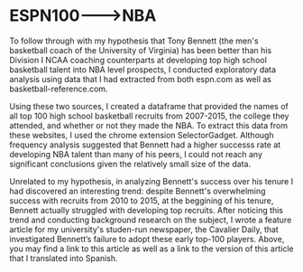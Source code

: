 # ESPN100--->NBA
To follow through with my hypothesis that Tony Bennett (the men's basketball coach of the University of Virginia) has been better than his Division I NCAA coaching counterparts at developing top high school basketball talent into NBA level prospects, I conducted exploratory data analysis using data that I had extracted from both espn.com as well as basketball-reference.com. 

Using these two sources, I created a dataframe that provided the names of all top 100 high school basketball recruits from 2007-2015, the college they attended, and whether or not they made the NBA. To extract this data from these websites, I used the chrome extension SelectorGadget. Although frequency analysis suggested that Bennett had a higher successs rate at developing NBA talent than many of his peers, I could not reach any significant conclusions given the relatively small size of the data. 

Unrelated to my hypothesis, in analyzing Bennett's success over his tenure I had discovered an interesting trend: despite Bennett's overwhelming success with recruits from 2010 to 2015, at the beggining of his tenure, Bennett actually struggled with developing top recruits. After noticing this trend and conducting background research on the subject, I wrote a feature article for my university's studen-run newspaper, the Cavalier Daily, that investigated Bennett’s failure to adopt these early top-100 players. Above, you may find a link to this article as well as a link to the version of this article that I translated into Spanish. 
